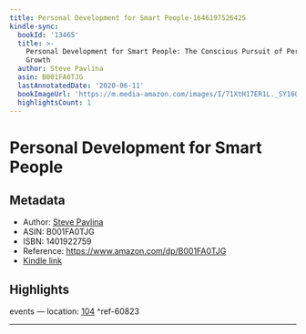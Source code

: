 ```yaml
---
title: Personal Development for Smart People-1646197526425
kindle-sync:
  bookId: '13465'
  title: >-
    Personal Development for Smart People: The Conscious Pursuit of Personal
    Growth
  author: Steve Pavlina
  asin: B001FA0TJG
  lastAnnotatedDate: '2020-06-11'
  bookImageUrl: 'https://m.media-amazon.com/images/I/71XtH17ER1L._SY160.jpg'
  highlightsCount: 1
---
```

# Personal Development for Smart People
## Metadata
* Author: [Steve Pavlina](https://www.amazon.com/Steve-Pavlina/e/B016NJV956/ref=dp_byline_cont_ebooks_1)
* ASIN: B001FA0TJG
* ISBN: 1401922759
* Reference: https://www.amazon.com/dp/B001FA0TJG
* [Kindle link](kindle://book?action=open&asin=B001FA0TJG)

## Highlights
events — location: [104](kindle://book?action=open&asin=B001FA0TJG&location=104) ^ref-60823

---
